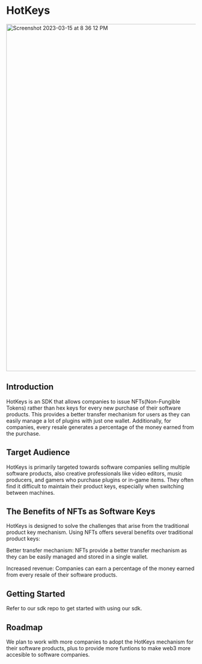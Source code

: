 # HotKeys

<img width="922" alt="Screenshot 2023-03-15 at 8 36 12 PM" src="https://user-images.githubusercontent.com/90976669/226206678-5103924e-3f3c-4b7c-bd34-bb653a28ed8e.PNG">

## Introduction
HotKeys is an SDK that allows companies to issue NFTs(Non-Fungible Tokens) rather than hex keys for every new purchase of their software products. This provides a better transfer mechanism for users as they can easily manage a lot of plugins with just one wallet. Additionally, for companies, every resale generates a percentage of the money earned from the purchase.

## Target Audience
HotKeys is primarily targeted towards software companies selling multiple software products, also creative professionals like video editors, music producers, and gamers who purchase plugins or in-game items. They often find it difficult to maintain their product keys, especially when switching between machines.

## The Benefits of NFTs as Software Keys
HotKeys is designed to solve the challenges that arise from the traditional product key mechanism. Using NFTs offers several benefits over traditional product keys:

Better transfer mechanism: NFTs provide a better transfer mechanism as they can be easily managed and stored in a single wallet.

Increased revenue: Companies can earn a percentage of the money earned from every resale of their software products.


## Getting Started
Refer to our sdk repo to get started with using our sdk.

## Roadmap
We plan to work with more companies to adopt the HotKeys mechanism for their software products, plus to provide more funtions to make web3 more accesible to software companies.

